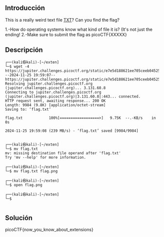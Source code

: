 ## Introducción
This is a really weird text file [TXT](https://jupiter.challenges.picoctf.org/static/e7e5d188621ee705ceeb0452525412ef/flag.txt)? Can you find the flag?

1.-How do operating systems know what kind of file it is? (It's not just the ending!
2.-Make sure to submit the flag as picoCTF{XXXXX}
## Descripción
```
┌──(kali㉿kali)-[~/exten]
└─$ wget -4 https://jupiter.challenges.picoctf.org/static/e7e5d188621ee705ceeb0452525412ef/flag.txt
--2024-11-25 19:59:07--  https://jupiter.challenges.picoctf.org/static/e7e5d188621ee705ceeb0452525412ef/flag.txt
Resolving jupiter.challenges.picoctf.org (jupiter.challenges.picoctf.org)... 3.131.60.8
Connecting to jupiter.challenges.picoctf.org (jupiter.challenges.picoctf.org)|3.131.60.8|:443... connected.
HTTP request sent, awaiting response... 200 OK
Length: 9984 (9.8K) [application/octet-stream]
Saving to: ‘flag.txt’

flag.txt            100%[==================>]   9.75K  --.-KB/s    in 0s      

2024-11-25 19:59:08 (239 MB/s) - ‘flag.txt’ saved [9984/9984]

                                                                               
┌──(kali㉿kali)-[~/exten]
└─$ mv flag.txt
mv: missing destination file operand after 'flag.txt'
Try 'mv --help' for more information.
                                                                               
┌──(kali㉿kali)-[~/exten]
└─$ mv flag.txt flag.png
                                                                               
┌──(kali㉿kali)-[~/exten]
└─$ open flag.png
                                                                               
┌──(kali㉿kali)-[~/exten]
└─$ 


```

## Solución 
picoCTF{now_you_know_about_extensions}